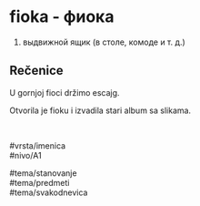 # fioka - фиока

1. выдвижной ящик (в столе, комоде и т. д.)  

## Rečenice

U gornjoj fioci držimo escajg.

Otvorila je fioku i izvadila stari album sa slikama.

<br>

#vrsta/imenica  
#nivo/A1  

#tema/stanovanje  
#tema/predmeti  
#tema/svakodnevica  
